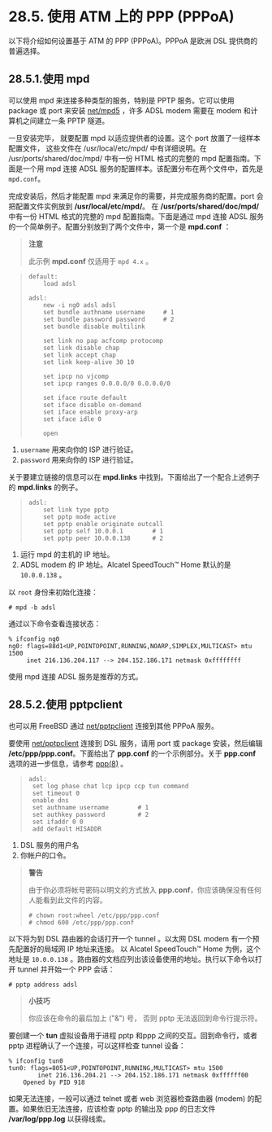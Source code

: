 # 28.5. 使用 ATM 上的 PPP (PPPoA)

以下将介绍如何设置基于 ATM 的 PPP (PPPoA)。PPPoA 是欧洲 DSL 提供商的普遍选择。

## 28.5.1.使用 mpd

可以使用 mpd 来连接多种类型的服务，特别是 PPTP 服务。它可以使用 package 或 port 来安装 [net/mpd5](https://cgit.freebsd.org/ports/tree/net/mpd5/pkg-descr) ，许多 ADSL modem 需要在 modem 和计算机之间建立一条 PPTP 隧道。



一旦安装完毕， 就要配置 mpd 以适应提供者的设置。这个 port 放置了一组样本配置文件， 这些文件在 /usr/local/etc/mpd/ 中有详细说明。在 /usr/ports/shared/doc/mpd/ 中有一份 HTML 格式的完整的 mpd 配置指南。下面是一个用 mpd 连接 ADSL 服务的配置样本。该配置分布在两个文件中，首先是`mpd.conf`。

完成安装后，然后才能配置 mpd 来满足你的需要，并完成服务商的配置。port 会把配置文件实例放到 **/usr/local/etc/mpd/**。 在 **/usr/ports/shared/doc/mpd/** 中有一份 HTML 格式的完整的 mpd 配置指南。下面是通过 mpd 连接 ADSL 服务的一个简单例子。配置分别放到了两个文件中，第一个是 **mpd.conf** ：

> **注意**
> 
> 此示例 **mpd.conf** 仅适用于 `mpd 4.x` 。

> ```
> default:
>     load adsl
> 
> adsl:
>     new -i ng0 adsl adsl
>     set bundle authname username     # 1
>     set bundle password password     # 2
>     set bundle disable multilink
> 
>     set link no pap acfcomp protocomp
>     set link disable chap
>     set link accept chap
>     set link keep-alive 30 10
> 
>     set ipcp no vjcomp
>     set ipcp ranges 0.0.0.0/0 0.0.0.0/0
> 
>     set iface route default
>     set iface disable on-demand
>     set iface enable proxy-arp
>     set iface idle 0
> 
>     open
> ```

1. `username` 用来向你的 ISP 进行验证。
2. `password` 用来向你的 ISP 进行验证。


关于要建立链接的信息可以在 **mpd.links** 中找到。下面给出了一个配合上述例子的 **mpd.links** 的例子。

> ```
> adsl:
>     set link type pptp
>     set pptp mode active
>     set pptp enable originate outcall
>     set pptp self 10.0.0.1        # 1
>     set pptp peer 10.0.0.138      # 2
> ```

1. 运行 mpd 的主机的 IP 地址。
2. ADSL modem 的 IP 地址。Alcatel SpeedTouch™ Home 默认的是 `10.0.0.138` 。


以 `root` 身份来初始化连接：

```
# mpd -b adsl
```

通过以下命令查看连接状态：

```
% ifconfig ng0
ng0: flags=88d1<UP,POINTOPOINT,RUNNING,NOARP,SIMPLEX,MULTICAST> mtu 1500
     inet 216.136.204.117 --> 204.152.186.171 netmask 0xffffffff
```

使用 mpd 连接 ADSL 服务是推荐的方式。

## 28.5.2.使用 pptpclient

也可以用 FreeBSD 通过 [net/pptpclient](https://cgit.freebsd.org/ports/tree/net/pptpclient/pkg-descr) 连接到其他 PPPoA 服务。

要使用 [net/pptpclient](https://cgit.freebsd.org/ports/tree/net/pptpclient/pkg-descr) 连接到 DSL 服务，请用 port 或 package 安装，然后编辑 **/etc/ppp/ppp.conf**。下面给出了 **ppp.conf** 的一个示例部分。关于 **ppp.conf** 选项的进一步信息，请参考 [ppp(8)](https://www.freebsd.org/cgi/man.cgi?query=ppp&sektion=8&format=html) 。

> ```
> adsl:
>  set log phase chat lcp ipcp ccp tun command
>  set timeout 0
>  enable dns
>  set authname username        # 1
>  set authkey password         # 2
>  set ifaddr 0 0
>  add default HISADDR
> ```

1. DSL 服务的用户名
2. 你帐户的口令。

> **警告**
> 
> 由于你必须将帐号密码以明文的方式放入 **ppp.conf**，你应该确保没有任何人能看到此文件的内容。
> 
> ```
> # chown root:wheel /etc/ppp/ppp.conf
> # chmod 600 /etc/ppp/ppp.conf
> ```

以下将为到 DSL 路由器的会话打开一个 tunnel 。以太网 DSL modem 有一个预先配置好的局域网 IP 地址来连接。 以 Alcatel SpeedTouch™ Home 为例，这个地址是 `10.0.0.138` 。路由器的文档应列出该设备使用的地址。执行以下命令以打开 tunnel 并开始一个 PPP 会话：

```
# pptp address adsl
```

> **小技巧**
> 
> 你应该在命令的最后加上 ("&") 号， 否则 pptp 无法返回到命令行提示符。

要创建一个 **tun** 虚拟设备用于进程 pptp 和ppp 之间的交互。回到命令行，或者 pptp 进程确认了一个连接，可以这样检查 tunnel 设备：

```
% ifconfig tun0
tun0: flags=8051<UP,POINTOPOINT,RUNNING,MULTICAST> mtu 1500
        inet 216.136.204.21 --> 204.152.186.171 netmask 0xffffff00
	Opened by PID 918
```

如果无法连接，一般可以通过 telnet 或者 web 浏览器检查路由器 (modem) 的配置。如果依旧无法连接，应该检查 pptp 的输出及 ppp 的日志文件 **/var/log/ppp.log** 以获得线索。

